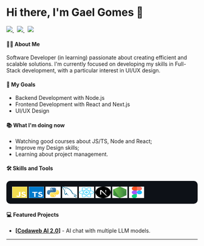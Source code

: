 # **Hi there, I'm Gael Gomes 👋**

<div align="left">
  <a href="https://www.linkedin.com/in/gael-rene-gomes/" target="_blank">
    <img src="https://img.shields.io/badge/-LinkedIn-%230077B5?style=for-the-badge&logo=linkedin&logoColor=white" target="_blank">
  </a> 
  <a href="mailto:gael@codaweb.com.br">
    <img src="https://img.shields.io/badge/-Email-%23333?style=for-the-badge&logo=gmail&logoColor=white" target="_blank">
  </a> 
  <a href="https://codaweb.com.br" target="_blank">
    <img src="https://img.shields.io/badge/Website-4B275F?style=for-the-badge&logo=google-chrome&logoColor=white">
  </a>
</div>


#### 🧑‍💻 About Me

Software Developer (in learning) passionate about creating efficient and scalable solutions.
I'm currently focused on developing my skills in Full-Stack development, with a particular interest in UI/UX design.

#### 🎯 My Goals

- Backend Development with Node.js
- Frontend Development with React and Next.js
- UI/UX Design

#### 📚 What I'm doing now

* Watching good courses about JS/TS, Node and React;
* Improve my Design skills;
* Learning about project management.

#### 🛠️ Skills and Tools

<div style="display: inline_block; background-color: #0D1117; padding: 15px; border-radius: 10px;">
  <img align="center" alt="JavaScript" height="30" width="40" src="https://raw.githubusercontent.com/devicons/devicon/master/icons/javascript/javascript-plain.svg">
  <img align="center" alt="TypeScript" height="30" width="40" src="https://raw.githubusercontent.com/devicons/devicon/master/icons/typescript/typescript-plain.svg">
  <img align="center" alt="Python" height="30" width="40" src="https://raw.githubusercontent.com/devicons/devicon/master/icons/python/python-original.svg">
  <img align="center" alt="SQL" height="30" width="40" src="https://raw.githubusercontent.com/devicons/devicon/master/icons/mysql/mysql-original.svg">
  <img align="center" alt="React" height="30" width="40" src="https://raw.githubusercontent.com/devicons/devicon/master/icons/react/react-original.svg">
  <img align="center" alt="Next.js" height="30" width="40" src="https://raw.githubusercontent.com/devicons/devicon/master/icons/nextjs/nextjs-original.svg">
  <img align="center" alt="Node.js" height="30" width="40" src="https://raw.githubusercontent.com/devicons/devicon/master/icons/nodejs/nodejs-original.svg">
  <img align="center" alt="Figma" height="30" width="40" src="https://raw.githubusercontent.com/devicons/devicon/master/icons/figma/figma-original.svg">
</div>

#### 💻 Featured Projects

- **[[Codaweb AI 2.0](https://ai.codaweb.com.br)]** - AI chat with multiple LLM models.

---
